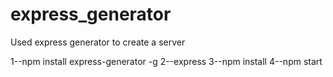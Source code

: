 # express_generator
Used express generator to create a server


1--npm install express-generator -g
2--express
3--npm install
4--npm start
